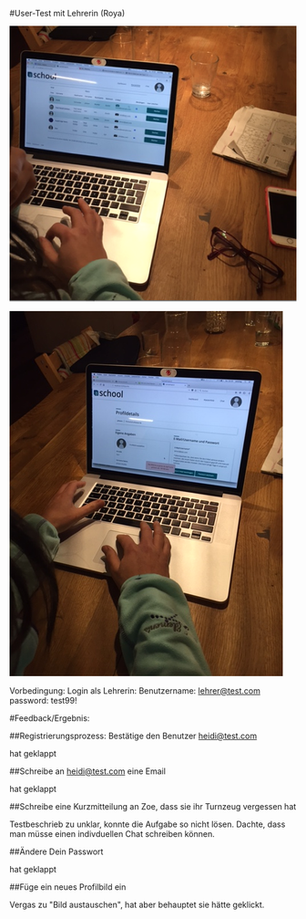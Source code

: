 #User-Test mit Lehrerin (Roya)

![alt text](Usertest-Lehrerin1.png "Roya")

![alt text](Usertest-Lehrerin2.JPG "Roya")

Vorbedingung: Login als Lehrerin: Benutzername: lehrer@test.com password: test99!

#Feedback/Ergebnis:

##Registrierungsprozess: Bestätige den Benutzer heidi@test.com

hat geklappt

##Schreibe an heidi@test.com eine Email

hat geklappt

##Schreibe eine Kurzmitteilung an Zoe, dass sie ihr Turnzeug vergessen hat

Testbeschrieb zu unklar, konnte die Aufgabe so nicht lösen. Dachte, dass man müsse 
einen indivduellen Chat schreiben können.

##Ändere Dein Passwort

hat geklappt

##Füge ein neues Profilbild ein

Vergas zu "Bild austauschen", hat aber behauptet sie hätte geklickt.
